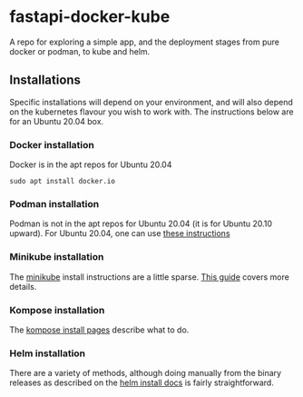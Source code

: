 # fastapi-docker-kube
A repo for exploring a simple app, and the deployment stages from pure docker or podman, to kube and helm.

## Installations ##

Specific installations will depend on your environment, and will also depend on the kubernetes flavour you wish to work with. The instructions below are for an Ubuntu 20.04 box.

### Docker installation ###

Docker is in the apt repos for Ubuntu 20.04

```
sudo apt install docker.io
```

### Podman installation ###

Podman is not in the apt repos for Ubuntu 20.04 (it is for Ubuntu 20.10 upward). For Ubuntu 20.04, one can use [these instructions](https://www.atlantic.net/dedicated-server-hosting/how-to-install-and-use-podman-on-ubuntu-20-04/)

### Minikube installation ###

The [minikube](https://minikube.sigs.k8s.io/docs/start/) install instructions are a little sparse. [This guide](https://www.linuxtechi.com/how-to-install-minikube-on-ubuntu/) covers more details.

### Kompose installation ###

The [kompose install pages](https://kompose.io/installation/) describe what to do.

### Helm installation ###

There are a variety of methods, although doing manually from the binary releases as described on the [helm install docs](https://helm.sh/docs/intro/install/) is fairly straightforward.